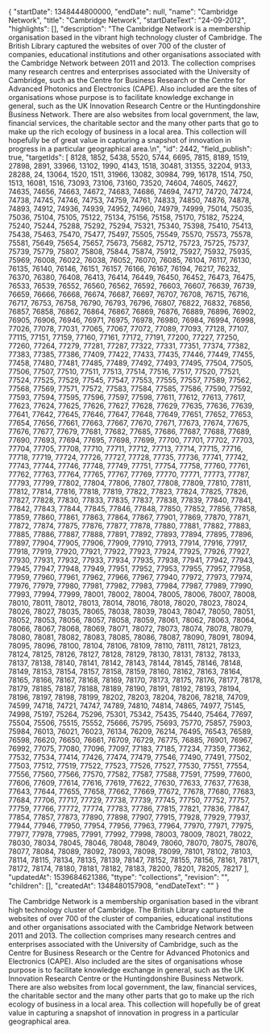 {
  "startDate": 1348444800000, 
  "endDate": null, 
  "name": "Cambridge Network", 
  "title": "Cambridge Network", 
  "startDateText": "24-09-2012", 
  "highlights": [], 
  "description": "The Cambridge Network is a membership organisation based in the vibrant high technology cluster of Cambridge. The British Library captured the websites of over 700 of the cluster of companies, educational institutions and other organisations associated with the Cambridge Network between 2011 and 2013. The collection comprises many research centres and enterprises associated with the University of Cambridge, such as the Centre for Business Research or the Centre for Advanced Photonics and Electronics (CAPE). Also included are the sites of organisations whose purpose is to facilitate knowledge exchange in general, such as the UK Innovation Research Centre or the Huntingdonshire Business Network. There are also websites from local government, the law, financial services, the charitable sector and the many other parts that go to make up the rich ecology of business in a local area. This collection will hopefully be of great value in capturing a snapshot of innovation in progress in a particular geographical area.\n", 
  "id": 2442, 
  "field_publish": true, 
  "targetIds": [
    8128, 
    1852, 
    5438, 
    5520, 
    5744, 
    6695, 
    7815, 
    8189, 
    1519, 
    27898, 
    2891, 
    33966, 
    13102, 
    1990, 
    4143, 
    1518, 
    30481, 
    31355, 
    32204, 
    9133, 
    28288, 
    24, 
    13064, 
    1520, 
    1511, 
    31966, 
    13082, 
    30984, 
    799, 
    16178, 
    1514, 
    750, 
    1513, 
    16081, 
    1516, 
    73093, 
    73106, 
    73160, 
    73520, 
    74604, 
    74605, 
    74627, 
    74635, 
    74656, 
    74663, 
    74672, 
    74683, 
    74686, 
    74694, 
    74717, 
    74720, 
    74724, 
    74738, 
    74745, 
    74746, 
    74753, 
    74759, 
    74761, 
    74833, 
    74850, 
    74876, 
    74878, 
    74893, 
    74912, 
    74936, 
    74939, 
    74952, 
    74960, 
    74979, 
    74999, 
    75014, 
    75035, 
    75036, 
    75104, 
    75105, 
    75122, 
    75134, 
    75156, 
    75158, 
    75170, 
    75182, 
    75224, 
    75240, 
    75244, 
    75288, 
    75292, 
    75294, 
    75321, 
    75340, 
    75398, 
    75410, 
    75413, 
    75438, 
    75463, 
    75470, 
    75477, 
    75497, 
    75505, 
    75549, 
    75570, 
    75573, 
    75578, 
    75581, 
    75649, 
    75654, 
    75657, 
    75673, 
    75682, 
    75712, 
    75723, 
    75725, 
    75737, 
    75739, 
    75779, 
    75807, 
    75808, 
    75844, 
    75874, 
    75912, 
    75927, 
    75932, 
    75935, 
    75969, 
    76008, 
    76022, 
    76038, 
    76052, 
    76070, 
    76085, 
    76104, 
    76117, 
    76130, 
    76135, 
    76140, 
    76146, 
    76151, 
    76157, 
    76166, 
    76167, 
    76194, 
    76217, 
    76232, 
    76370, 
    76380, 
    76408, 
    76413, 
    76414, 
    76449, 
    76450, 
    76452, 
    76473, 
    76475, 
    76533, 
    76539, 
    76552, 
    76560, 
    76562, 
    76592, 
    76603, 
    76607, 
    76639, 
    76739, 
    76659, 
    76666, 
    76668, 
    76674, 
    76687, 
    76697, 
    76707, 
    76708, 
    76715, 
    76716, 
    76717, 
    76753, 
    76758, 
    76790, 
    76793, 
    76796, 
    76807, 
    76822, 
    76832, 
    76856, 
    76857, 
    76858, 
    76862, 
    76864, 
    76867, 
    76869, 
    76876, 
    76889, 
    76896, 
    76902, 
    76905, 
    76906, 
    76946, 
    76971, 
    76975, 
    76978, 
    76980, 
    76984, 
    76994, 
    76998, 
    77026, 
    77078, 
    77031, 
    77065, 
    77067, 
    77072, 
    77089, 
    77093, 
    77128, 
    77107, 
    77115, 
    77151, 
    77159, 
    77160, 
    77161, 
    77172, 
    77191, 
    77200, 
    77227, 
    77250, 
    77260, 
    77264, 
    77279, 
    77281, 
    77287, 
    77322, 
    77331, 
    77351, 
    77374, 
    77382, 
    77383, 
    77385, 
    77386, 
    77409, 
    77422, 
    77433, 
    77435, 
    77446, 
    77449, 
    77455, 
    77458, 
    77480, 
    77481, 
    77485, 
    77489, 
    77492, 
    77493, 
    77495, 
    77504, 
    77505, 
    77506, 
    77507, 
    77510, 
    77511, 
    77513, 
    77514, 
    77516, 
    77517, 
    77520, 
    77521, 
    77524, 
    77525, 
    77529, 
    77545, 
    77547, 
    77553, 
    77555, 
    77557, 
    77589, 
    77562, 
    77568, 
    77569, 
    77571, 
    77572, 
    77583, 
    77584, 
    77585, 
    77586, 
    77590, 
    77592, 
    77593, 
    77594, 
    77595, 
    77596, 
    77597, 
    77598, 
    77611, 
    77612, 
    77613, 
    77617, 
    77623, 
    77624, 
    77625, 
    77626, 
    77627, 
    77628, 
    77629, 
    77635, 
    77636, 
    77639, 
    77641, 
    77642, 
    77645, 
    77646, 
    77647, 
    77648, 
    77649, 
    77651, 
    77652, 
    77653, 
    77654, 
    77656, 
    77661, 
    77663, 
    77667, 
    77670, 
    77671, 
    77673, 
    77674, 
    77675, 
    77676, 
    77677, 
    77679, 
    77681, 
    77682, 
    77685, 
    77686, 
    77687, 
    77688, 
    77689, 
    77690, 
    77693, 
    77694, 
    77695, 
    77698, 
    77699, 
    77700, 
    77701, 
    77702, 
    77703, 
    77704, 
    77705, 
    77708, 
    77710, 
    77711, 
    77712, 
    77713, 
    77714, 
    77715, 
    77716, 
    77718, 
    77719, 
    77724, 
    77726, 
    77727, 
    77728, 
    77735, 
    77736, 
    77741, 
    77742, 
    77743, 
    77744, 
    77746, 
    77748, 
    77749, 
    77751, 
    77754, 
    77758, 
    77760, 
    77761, 
    77762, 
    77763, 
    77764, 
    77765, 
    77767, 
    77769, 
    77770, 
    77771, 
    77773, 
    77787, 
    77793, 
    77799, 
    77802, 
    77804, 
    77806, 
    77807, 
    77808, 
    77809, 
    77810, 
    77811, 
    77812, 
    77814, 
    77816, 
    77818, 
    77819, 
    77822, 
    77823, 
    77824, 
    77825, 
    77826, 
    77827, 
    77828, 
    77830, 
    77833, 
    77835, 
    77837, 
    77838, 
    77839, 
    77840, 
    77841, 
    77842, 
    77843, 
    77844, 
    77845, 
    77846, 
    77848, 
    77850, 
    77852, 
    77856, 
    77858, 
    77859, 
    77860, 
    77861, 
    77863, 
    77864, 
    77867, 
    77901, 
    77869, 
    77870, 
    77871, 
    77872, 
    77874, 
    77875, 
    77876, 
    77877, 
    77878, 
    77880, 
    77881, 
    77882, 
    77883, 
    77885, 
    77886, 
    77887, 
    77888, 
    77891, 
    77892, 
    77893, 
    77894, 
    77895, 
    77896, 
    77897, 
    77904, 
    77905, 
    77906, 
    77909, 
    77910, 
    77913, 
    77914, 
    77916, 
    77917, 
    77918, 
    77919, 
    77920, 
    77921, 
    77922, 
    77923, 
    77924, 
    77925, 
    77926, 
    77927, 
    77930, 
    77931, 
    77932, 
    77933, 
    77934, 
    77935, 
    77938, 
    77941, 
    77942, 
    77943, 
    77945, 
    77947, 
    77948, 
    77949, 
    77951, 
    77952, 
    77953, 
    77955, 
    77957, 
    77958, 
    77959, 
    77960, 
    77961, 
    77962, 
    77966, 
    77967, 
    77940, 
    77972, 
    77973, 
    77974, 
    77976, 
    77979, 
    77980, 
    77981, 
    77982, 
    77983, 
    77984, 
    77987, 
    77989, 
    77990, 
    77993, 
    77994, 
    77999, 
    78001, 
    78002, 
    78004, 
    78005, 
    78006, 
    78007, 
    78008, 
    78010, 
    78011, 
    78012, 
    78013, 
    78014, 
    78016, 
    78018, 
    78020, 
    78023, 
    78024, 
    78026, 
    78027, 
    78035, 
    78065, 
    78038, 
    78039, 
    78043, 
    78047, 
    78050, 
    78051, 
    78052, 
    78053, 
    78056, 
    78057, 
    78058, 
    78059, 
    78061, 
    78062, 
    78063, 
    78064, 
    78066, 
    78067, 
    78068, 
    78069, 
    78071, 
    78072, 
    78073, 
    78074, 
    78078, 
    78079, 
    78080, 
    78081, 
    78082, 
    78083, 
    78085, 
    78086, 
    78087, 
    78090, 
    78091, 
    78094, 
    78095, 
    78096, 
    78100, 
    78104, 
    78106, 
    78109, 
    78110, 
    78111, 
    78121, 
    78123, 
    78124, 
    78125, 
    78126, 
    78127, 
    78128, 
    78129, 
    78130, 
    78131, 
    78132, 
    78133, 
    78137, 
    78138, 
    78140, 
    78141, 
    78142, 
    78143, 
    78144, 
    78145, 
    78146, 
    78148, 
    78149, 
    78153, 
    78154, 
    78157, 
    78158, 
    78159, 
    78160, 
    78162, 
    78163, 
    78164, 
    78165, 
    78166, 
    78167, 
    78168, 
    78169, 
    78170, 
    78173, 
    78175, 
    78176, 
    78177, 
    78178, 
    78179, 
    78185, 
    78187, 
    78188, 
    78189, 
    78190, 
    78191, 
    78192, 
    78193, 
    78194, 
    78196, 
    78197, 
    78198, 
    78199, 
    78202, 
    78203, 
    78204, 
    78206, 
    78218, 
    74709, 
    74599, 
    74718, 
    74721, 
    74747, 
    74789, 
    74810, 
    74814, 
    74865, 
    74977, 
    75145, 
    74998, 
    75197, 
    75264, 
    75296, 
    75301, 
    75342, 
    75435, 
    75440, 
    75464, 
    77697, 
    75504, 
    75506, 
    75515, 
    75552, 
    75666, 
    75795, 
    75693, 
    75770, 
    75857, 
    75903, 
    75984, 
    76013, 
    76021, 
    76023, 
    76134, 
    76209, 
    76214, 
    76495, 
    76543, 
    76589, 
    76598, 
    76620, 
    76650, 
    76661, 
    76709, 
    76729, 
    76775, 
    76885, 
    76901, 
    76967, 
    76992, 
    77075, 
    77080, 
    77096, 
    77097, 
    77183, 
    77185, 
    77234, 
    77359, 
    77362, 
    77532, 
    77534, 
    77414, 
    77426, 
    77474, 
    77479, 
    77546, 
    77490, 
    77491, 
    77502, 
    77503, 
    77512, 
    77519, 
    77522, 
    77523, 
    77526, 
    77527, 
    77530, 
    77551, 
    77554, 
    77556, 
    77560, 
    77566, 
    77570, 
    77582, 
    77587, 
    77588, 
    77591, 
    77599, 
    77600, 
    77606, 
    77609, 
    77614, 
    77616, 
    77619, 
    77622, 
    77630, 
    77633, 
    77637, 
    77638, 
    77643, 
    77644, 
    77655, 
    77658, 
    77662, 
    77669, 
    77672, 
    77678, 
    77680, 
    77683, 
    77684, 
    77706, 
    77717, 
    77729, 
    77738, 
    77739, 
    77745, 
    77750, 
    77752, 
    77757, 
    77759, 
    77766, 
    77772, 
    77774, 
    77783, 
    77786, 
    77815, 
    77821, 
    77836, 
    77847, 
    77854, 
    77857, 
    77873, 
    77890, 
    77898, 
    77907, 
    77915, 
    77928, 
    77929, 
    77937, 
    77944, 
    77946, 
    77950, 
    77954, 
    77956, 
    77963, 
    77964, 
    77970, 
    77971, 
    77975, 
    77977, 
    77978, 
    77985, 
    77991, 
    77992, 
    77998, 
    78003, 
    78009, 
    78021, 
    78022, 
    78030, 
    78034, 
    78045, 
    78046, 
    78048, 
    78049, 
    78060, 
    78070, 
    78075, 
    78076, 
    78077, 
    78084, 
    78089, 
    78092, 
    78093, 
    78098, 
    78099, 
    78101, 
    78102, 
    78103, 
    78114, 
    78115, 
    78134, 
    78135, 
    78139, 
    78147, 
    78152, 
    78155, 
    78156, 
    78161, 
    78171, 
    78172, 
    78174, 
    78180, 
    78181, 
    78182, 
    78183, 
    78200, 
    78201, 
    78205, 
    78217
  ], 
  "updatedAt": 1539684621386, 
  "ttype": "collections", 
  "revision": "", 
  "children": [], 
  "createdAt": 1348480157908, 
  "endDateText": ""
}

The Cambridge Network is a membership organisation based in the vibrant high technology cluster of Cambridge. The British Library captured the websites of over 700 of the cluster of companies, educational institutions and other organisations associated with the Cambridge Network between 2011 and 2013. The collection comprises many research centres and enterprises associated with the University of Cambridge, such as the Centre for Business Research or the Centre for Advanced Photonics and Electronics (CAPE). Also included are the sites of organisations whose purpose is to facilitate knowledge exchange in general, such as the UK Innovation Research Centre or the Huntingdonshire Business Network. There are also websites from local government, the law, financial services, the charitable sector and the many other parts that go to make up the rich ecology of business in a local area. This collection will hopefully be of great value in capturing a snapshot of innovation in progress in a particular geographical area.
